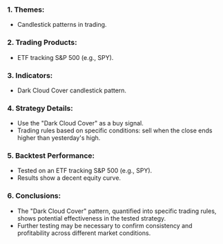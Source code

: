 ### 1. Themes:
- Candlestick patterns in trading.

### 2. Trading Products:
- ETF tracking S&P 500 (e.g., SPY).

### 3. Indicators:
- Dark Cloud Cover candlestick pattern.

### 4. Strategy Details:
- Use the "Dark Cloud Cover" as a buy signal.
- Trading rules based on specific conditions: sell when the close ends higher than yesterday's high.

### 5. Backtest Performance:
- Tested on an ETF tracking S&P 500 (e.g., SPY).
- Results show a decent equity curve.

### 6. Conclusions:
- The "Dark Cloud Cover" pattern, quantified into specific trading rules, shows potential effectiveness in the tested strategy.
- Further testing may be necessary to confirm consistency and profitability across different market conditions.
